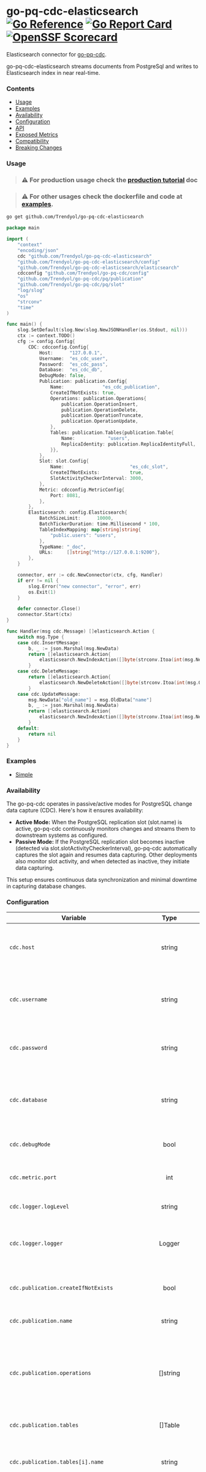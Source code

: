 # go-pq-cdc-elasticsearch [![Go Reference](https://pkg.go.dev/badge/github.com/Trendyol/go-dcp.svg)](https://pkg.go.dev/github.com/Trendyol/go-pq-cdc-elasticsearch) [![Go Report Card](https://goreportcard.com/badge/github.com/Trendyol/go-pq-cdc-elasticsearch)](https://goreportcard.com/report/github.com/Trendyol/go-pq-cdc-elasticsearch) [![OpenSSF Scorecard](https://api.scorecard.dev/projects/github.com/Trendyol/go-pq-cdc-elasticsearch/badge)](https://scorecard.dev/viewer/?uri=github.com/Trendyol/go-pq-cdc-elasticsearch)

Elasticsearch connector for [go-pq-cdc](https://github.com/Trendyol/go-pq-cdc).

go-pq-cdc-elasticsearch streams documents from PostgreSql and writes to Elasticsearch index in near real-time.

### Contents

* [Usage](#usage)
* [Examples](#examples)
* [Availability](#availability)
* [Configuration](#configuration)
* [API](#api)
* [Exposed Metrics](#exposed-metrics)
* [Compatibility](#compatibility)
* [Breaking Changes](#breaking-changes)

### Usage

> ### ⚠️ For production usage check the [production tutorial](./docs/production_tutorial.md) doc

> ### ⚠️ For other usages check the dockerfile and code at [examples](./example).

```sh
go get github.com/Trendyol/go-pq-cdc-elasticsearch
```

```go
package main

import (
	"context"
	"encoding/json"
	cdc "github.com/Trendyol/go-pq-cdc-elasticsearch"
	"github.com/Trendyol/go-pq-cdc-elasticsearch/config"
	"github.com/Trendyol/go-pq-cdc-elasticsearch/elasticsearch"
	cdcconfig "github.com/Trendyol/go-pq-cdc/config"
	"github.com/Trendyol/go-pq-cdc/pq/publication"
	"github.com/Trendyol/go-pq-cdc/pq/slot"
	"log/slog"
	"os"
	"strconv"
	"time"
)

func main() {
	slog.SetDefault(slog.New(slog.NewJSONHandler(os.Stdout, nil)))
	ctx := context.TODO()
	cfg := config.Config{
		CDC: cdcconfig.Config{
			Host:      "127.0.0.1",
			Username:  "es_cdc_user",
			Password:  "es_cdc_pass",
			Database:  "es_cdc_db",
			DebugMode: false,
			Publication: publication.Config{
				Name:              "es_cdc_publication",
				CreateIfNotExists: true,
				Operations: publication.Operations{
					publication.OperationInsert,
					publication.OperationDelete,
					publication.OperationTruncate,
					publication.OperationUpdate,
				},
				Tables: publication.Tables{publication.Table{
					Name:            "users",
					ReplicaIdentity: publication.ReplicaIdentityFull,
				}},
			},
			Slot: slot.Config{
				Name:                        "es_cdc_slot",
				CreateIfNotExists:           true,
				SlotActivityCheckerInterval: 3000,
			},
			Metric: cdcconfig.MetricConfig{
				Port: 8081,
			},
		},
		Elasticsearch: config.Elasticsearch{
			BatchSizeLimit:      10000,
			BatchTickerDuration: time.Millisecond * 100,
			TableIndexMapping: map[string]string{
				"public.users": "users",
			},
			TypeName: "_doc",
			URLs:     []string{"http://127.0.0.1:9200"},
		},
	}

	connector, err := cdc.NewConnector(ctx, cfg, Handler)
	if err != nil {
		slog.Error("new connector", "error", err)
		os.Exit(1)
	}

	defer connector.Close()
	connector.Start(ctx)
}

func Handler(msg cdc.Message) []elasticsearch.Action {
	switch msg.Type {
	case cdc.InsertMessage:
		b, _ := json.Marshal(msg.NewData)
		return []elasticsearch.Action{
			elasticsearch.NewIndexAction([]byte(strconv.Itoa(int(msg.NewData["id"].(int32)))), b, nil),
		}
	case cdc.DeleteMessage:
		return []elasticsearch.Action{
			elasticsearch.NewDeleteAction([]byte(strconv.Itoa(int(msg.OldData["id"].(int32)))), nil),
		}
	case cdc.UpdateMessage:
		msg.NewData["old_name"] = msg.OldData["name"]
		b, _ := json.Marshal(msg.NewData)
		return []elasticsearch.Action{
			elasticsearch.NewIndexAction([]byte(strconv.Itoa(int(msg.NewData["id"].(int32)))), b, nil),
		}
	default:
		return nil
	}
}


```

### Examples

* [Simple](./example/simple)

### Availability

The go-pq-cdc operates in passive/active modes for PostgreSQL change data capture (CDC). Here's how it ensures
availability:

* **Active Mode:** When the PostgreSQL replication slot (slot.name) is active, go-pq-cdc continuously monitors changes
  and streams them to downstream systems as configured.
* **Passive Mode:** If the PostgreSQL replication slot becomes inactive (detected via slot.slotActivityCheckerInterval),
  go-pq-cdc automatically captures the slot again and resumes data capturing. Other deployments also monitor slot
  activity,
  and when detected as inactive, they initiate data capturing.

This setup ensures continuous data synchronization and minimal downtime in capturing database changes.

### Configuration

| Variable                                                                                     |       Type        |           Required            | Default | Description                                                                                           | Options                                                                                                                                                                  |
|----------------------------------------------------------------------------------------------|:-----------------:|:-----------------------------:|:-------:|-------------------------------------------------------------------------------------------------------|--------------------------------------------------------------------------------------------------------------------------------------------------------------------------|
| `cdc.host`                                                                                   |      string       |              yes              |    -    | PostgreSQL host                                                                                       | Should be a valid hostname or IP address. Example: `localhost`.                                                                                                          |
| `cdc.username`                                                                               |      string       |              yes              |    -    | PostgreSQL username                                                                                   | Should have sufficient privileges to perform required database operations.                                                                                               |
| `cdc.password`                                                                               |      string       |              yes              |    -    | PostgreSQL password                                                                                   | Keep secure and avoid hardcoding in the source code.                                                                                                                     |
| `cdc.database`                                                                               |      string       |              yes              |    -    | PostgreSQL database                                                                                   | The database must exist and be accessible by the specified user.                                                                                                         |
| `cdc.debugMode`                                                                              |       bool        |              no               |  false  | For debugging purposes                                                                                | Enables pprof for trace.                                                                                                                                                 |
| `cdc.metric.port`                                                                            |        int        |              no               |  8080   | Set API port                                                                                          | Choose a port that is not in use by other applications.                                                                                                                  |
| `cdc.logger.logLevel`                                                                        |      string       |              no               |  info   | Set logging level                                                                                     | [`DEBUG`, `WARN`, `INFO`, `ERROR`]                                                                                                                                       |
| `cdc.logger.logger`                                                                          |      Logger       |              no               |  slog   | Set logger                                                                                            | Can be customized with other logging frameworks if `slog` is not used.                                                                                                   |
| `cdc.publication.createIfNotExists`                                                          |       bool        |              no               |    -    | Create publication if not exists. Otherwise, return `publication is not exists` error.                |                                                                                                                                                                          |
| `cdc.publication.name`                                                                       |      string       |              yes              |    -    | Set PostgreSQL publication name                                                                       | Should be unique within the database.                                                                                                                                    |
| `cdc.publication.operations`                                                                 |     []string      |              yes              |    -    | Set PostgreSQL publication operations. List of operations to track; all or a subset can be specified. | **INSERT:** Track insert operations. <br> **UPDATE:** Track update operations.  <br> **DELETE:** Track delete operations.                                                |
| `cdc.publication.tables`                                                                     |      []Table      |              yes              |    -    | Set tables which are tracked by data change capture                                                   | Define multiple tables as needed.                                                                                                                                        |
| `cdc.publication.tables[i].name`                                                             |      string       |              yes              |    -    | Set the data change captured table name                                                               | Must be a valid table name in the specified database.                                                                                                                    |
| `cdc.publication.tables[i].replicaIdentity`                                                  |      string       |              yes              |    -    | Set the data change captured table replica identity [`FULL`, `DEFAULT`]                               | **FULL:** Captures all columns of old row when a row is updated or deleted. <br> **DEFAULT:** Captures only the primary key of old row when a row is updated or deleted. |
| `publication.tables[i].schema`                                                               |      string       |              no               | public  | Set the data change captured table schema name                                                        | Must be a valid table name in the specified database.                                                                                                                    |
| `cdc.slot.createIfNotExists`                                                                 |       bool        |              no               |    -    | Create replication slot if not exists. Otherwise, return `replication slot is not exists` error.      |                                                                                                                                                                          |
| `cdc.slot.name`                                                                              |      string       |              yes              |    -    | Set the logical replication slot name                                                                 | Should be unique and descriptive.                                                                                                                                        |
| `cdc.slot.slotActivityCheckerInterval`                                                       |        int        |              yes              |  1000   | Set the slot activity check interval time in milliseconds                                             | Specify as an integer value in milliseconds (e.g., `1000` for 1 second).                                                                                                 |
| `elasticsearch.username`                                                                     |      string       | no (yes, if the auth enabled) |    -    | The username for authenticating to Elasticsearch.                                                     | Maps table names to Elasticsearch indices.                                                                                                                               |
| `elasticsearch.password`                                                                     |      string       | no (yes, if the auth enabled) |    -    | The password associated with the elasticsearch.username for authenticating to Elasticsearch.          | Maps table names to Elasticsearch indices.                                                                                                                               |
| `elasticsearch.tableIndexMapping`                                                            | map[string]string |              yes              |    -    | Mapping of PostgreSQL table events to Elasticsearch indices                                           | Maps table names to Elasticsearch indices.                                                                                                                               |
| `elasticsearch.urls`                                                                         |     []string      |              yes              |    -    | Elasticsearch connection URLs                                                                         | List of URLs to connect to Elasticsearch instances.                                                                                                                      |
| `elasticsearch.batchSizeLimit`                                                               |        int        |              no               |  1000   | Maximum message count per batch                                                                       | Flush is triggered if this limit is exceeded.                                                                                                                            |
| `elasticsearch.batchTickerDuration`                                                          |   time.Duration   |              no               | 10 sec  | Automatic batch flush interval                                                                        | Specify in a human-readable format, e.g., `10s` for 10 seconds.                                                                                                          |
| `elasticsearch.batchByteSizeLimit`                                                           |      string       |              no               |  10mb   | Maximum size (bytes) per batch                                                                        | Flush is triggered if this size is exceeded.                                                                                                                             |
| `elasticsearch.maxConnsPerHost`                                                              |        int        |              no               |   512   | Maximum connections per host                                                                          | Limits connections to each Elasticsearch host.                                                                                                                           |
| `elasticsearch.maxIdleConnDuration`                                                          |   time.Duration   |              no               | 10 sec  | Duration to keep idle connections alive                                                               | Specify in a human-readable format, e.g., `10s` for 10 seconds.                                                                                                          |
| `elasticsearch.typeName`                                                                     |      string       |              no               |    -    | Elasticsearch index type name                                                                         | Typically used in Elasticsearch for index types.                                                                                                                         |
| `elasticsearch.concurrentRequest`                                                            |        int        |              no               |    1    | Number of concurrent bulk requests                                                                    | Specify the count of bulk requests that can run concurrently.                                                                                                            |
| `elasticsearch.compressionEnabled`                                                           |       bool        |              no               |  false  | Enable compression for large messages                                                                 | Useful if message sizes are large, but may increase CPU usage.                                                                                                           |
| `elasticsearch.disableDiscoverNodesOnStart`                                                  |       bool        |              no               |  false  | Disable node discovery on client initialization                                                       | Skips node discovery when the client starts.                                                                                                                             |
| `elasticsearch.discoverNodesInterval`                                                        |   time.Duration   |              no               |  5 min  | Periodic node discovery interval                                                                      | Specify in a human-readable format, e.g., `5m` for 5 minutes.                                                                                                            |

### API

| Endpoint             | Description                                                                               |
|----------------------|-------------------------------------------------------------------------------------------|
| `GET /status`        | Returns a 200 OK status if the client is able to ping the PostgreSQL server successfully. |
| `GET /metrics`       | Prometheus metric endpoint.                                                               |
| `GET /debug/pprof/*` | (Only for `debugMode=true`) [pprof](https://pkg.go.dev/net/http/pprof)                    |

### Exposed Metrics

The client collects relevant metrics related to PostgreSQL change data capture (CDC) and makes them available at
the `/metrics` endpoint.

| Metric Name                                                  | Description                                                                     | Labels                      | Value Type |
|--------------------------------------------------------------|---------------------------------------------------------------------------------|-----------------------------|------------|
| go_pq_cdc_elasticsearch_process_latency_current              | The latest elasticsearch connector process latency in nanoseconds.              | slot_name, host             | Gauge      |
| go_pq_cdc_elasticsearch_bulk_request_process_latency_current | The latest elasticsearch connector bulk request process latency in nanoseconds. | slot_name, host             | Gauge      |
| go_pq_cdc_elasticsearch_index_total                          | Total number of index operation.                                                | slot_name, host, index_name | Counter    |
| go_pq_cdc_elasticsearch_delete_total                         | Total number of delete operation.                                               | slot_name, host, index_name | Counter    |

You can also use all cdc related metrics explained [here](https://github.com/Trendyol/go-pq-cdc#exposed-metrics).
All cdc related metrics are automatically injected. It means you don't need to do anything.

### Compatibility

| go-pq-cdc Version | Minimum PostgreSQL Server Version |
|-------------------|-----------------------------------|
| 0.0.2 or higher   | 14                                |

### Breaking Changes

| Date taking effect | Version | Change | How to check |
|--------------------|---------|--------|--------------|
| -                  | -       | -      | -            |

